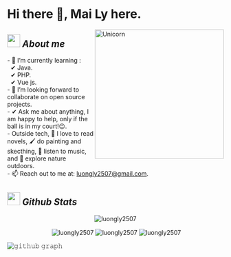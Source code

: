 # Hi there 👋, Mai Ly here. 

<img align="right" width=300px alt="Unicorn" src="https://c.tenor.com/GN73MKBawZYAAAAi/busy-cute.gif" />

## <img src="https://media.giphy.com/media/ObNTw8Uzwy6KQ/giphy.gif" width="30px">&nbsp;***About me***

\- 🌱 I’m currently learning :
  <br> &nbsp; ✔ Java.
  <br> &nbsp; ✔ PHP.
  <br> &nbsp; ✔ Vue js.
<br> \- 👯 I’m looking forward to collaborate on open source projects.
<br> \- ✔ Ask me about anything, I am happy to help, only if the ball is in my court!😉.
<br> \- Outside tech,  📖 I love to read novels, 🖌️ do painting and skecthing, 🎵 listen to music, and 🌴 explore nature outdoors.
<br> \- 📫 Reach out to me at: luongly2507@gmail.com.

## <img src="https://media.giphy.com/media/ObNTw8Uzwy6KQ/giphy.gif" width="30px">&nbsp;***Github Stats***
<p align="center"> <img src="https://komarev.com/ghpvc/?username=luongly2507" alt="luongly2507" /> </p>

<p align="center">&nbsp;<img align="center" src="https://github-readme-stats.vercel.app/api?username=luongly2507&theme=gotham&show_icons=true" alt="luongly2507" />

<img align="center" src="http://github-readme-streak-stats.herokuapp.com?user=luongly2507&theme=gotham&hide_border=true&date_format=M%20j%5B%2C%20Y%5D" alt="luongly2507" />
<img align="center" src="https://github-readme-stats.vercel.app/api/top-langs/?username=luongly2507&layout=default&theme=gotham&hide=html&hide_border=true&card_width=330" alt="luongly2507" /></p>


![𝚐𝚒𝚝𝚑𝚞𝚋 𝚐𝚛𝚊𝚙𝚑](https://activity-graph.herokuapp.com/graph?username=luongly2507&theme=react-dark&hide_border=true&area=true)


